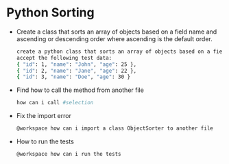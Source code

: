 # Python Sorting

- Create a class that sorts an array of objects based on a field name and ascending or descending order where ascending is the default order.

    ```bash
    create a python class that sorts an array of objects based on a field name and ascending or descending order where ascending is the default order.
    accept the following test data:
    { "id": 1, "name": "John", "age": 25 },
    { "id": 2, "name": "Jane", "age": 22 },
    { "id": 3, "name": "Doe", "age": 30 }
    ```

- Find how to call the method from another file

    ```bash
    how can i call #selection
    ```

- Fix the import error

    ```bash
    @workspace how can i import a class ObjectSorter to another file
    ```

- How to run the tests

    ```bash
    @workspace how can i run the tests
    ```    